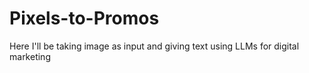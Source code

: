# Pixels-to-Promos
Here I'll be taking image as input and giving text using LLMs for digital marketing
